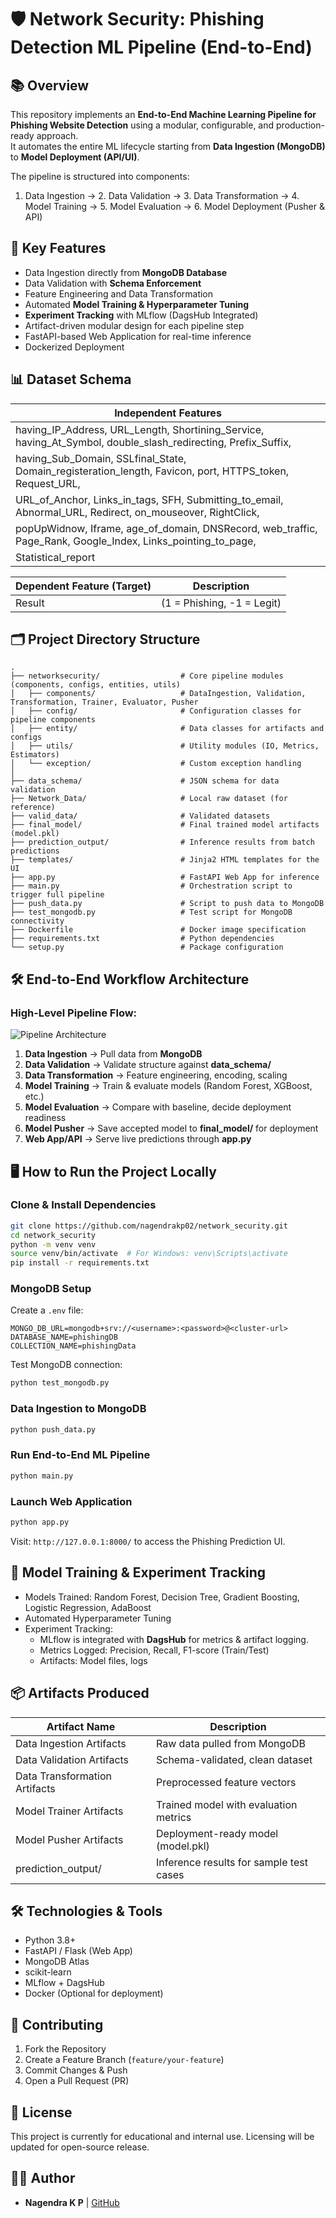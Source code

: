 
# 🛡️ Network Security: Phishing Detection ML Pipeline (End-to-End)

## 📚 Overview
This repository implements an **End-to-End Machine Learning Pipeline for Phishing Website Detection** using a modular, configurable, and production-ready approach.  
It automates the entire ML lifecycle starting from **Data Ingestion (MongoDB)** to **Model Deployment (API/UI)**.

The pipeline is structured into components:
1. Data Ingestion → 2. Data Validation → 3. Data Transformation → 4. Model Training → 5. Model Evaluation → 6. Model Deployment (Pusher & API)

## 🚀 Key Features
- Data Ingestion directly from **MongoDB Database**
- Data Validation with **Schema Enforcement**
- Feature Engineering and Data Transformation
- Automated **Model Training & Hyperparameter Tuning**
- **Experiment Tracking** with MLflow (DagsHub Integrated)
- Artifact-driven modular design for each pipeline step
- FastAPI-based Web Application for real-time inference
- Dockerized Deployment

## 📊 Dataset Schema
| Independent Features |
|----------------------|
| having_IP_Address, URL_Length, Shortining_Service, having_At_Symbol, double_slash_redirecting, Prefix_Suffix, |
| having_Sub_Domain, SSLfinal_State, Domain_registeration_length, Favicon, port, HTTPS_token, Request_URL, |
| URL_of_Anchor, Links_in_tags, SFH, Submitting_to_email, Abnormal_URL, Redirect, on_mouseover, RightClick, |
| popUpWidnow, Iframe, age_of_domain, DNSRecord, web_traffic, Page_Rank, Google_Index, Links_pointing_to_page, |
| Statistical_report |

| Dependent Feature (Target) | Description |
|----------------------------|-------------|
| Result                     | (1 = Phishing, -1 = Legit) |

## 🗂️ Project Directory Structure
```
.
├── networksecurity/                  # Core pipeline modules (components, configs, entities, utils)
│   ├── components/                   # DataIngestion, Validation, Transformation, Trainer, Evaluator, Pusher
│   ├── config/                       # Configuration classes for pipeline components
│   ├── entity/                       # Data classes for artifacts and configs
│   ├── utils/                        # Utility modules (IO, Metrics, Estimators)
│   └── exception/                    # Custom exception handling
│
├── data_schema/                      # JSON schema for data validation
├── Network_Data/                     # Local raw dataset (for reference)
├── valid_data/                       # Validated datasets
├── final_model/                      # Final trained model artifacts (model.pkl)
├── prediction_output/                # Inference results from batch predictions
├── templates/                        # Jinja2 HTML templates for the UI
├── app.py                            # FastAPI Web App for inference
├── main.py                           # Orchestration script to trigger full pipeline
├── push_data.py                      # Script to push data to MongoDB
├── test_mongodb.py                   # Test script for MongoDB connectivity
├── Dockerfile                        # Docker image specification
├── requirements.txt                  # Python dependencies
└── setup.py                          # Package configuration
```

## 🛠️ End-to-End Workflow Architecture

### High-Level Pipeline Flow:
![Pipeline Architecture](./path/to/diagram.jpg)

1. **Data Ingestion** → Pull data from **MongoDB**
2. **Data Validation** → Validate structure against **data_schema/**
3. **Data Transformation** → Feature engineering, encoding, scaling
4. **Model Training** → Train & evaluate models (Random Forest, XGBoost, etc.)
5. **Model Evaluation** → Compare with baseline, decide deployment readiness
6. **Model Pusher** → Save accepted model to **final_model/** for deployment
7. **Web App/API** → Serve live predictions through **app.py**

## 🖥️ How to Run the Project Locally

### Clone & Install Dependencies
```bash
git clone https://github.com/nagendrakp02/network_security.git
cd network_security
python -m venv venv
source venv/bin/activate  # For Windows: venv\Scripts\activate
pip install -r requirements.txt
```

### MongoDB Setup
Create a `.env` file:
```env
MONGO_DB_URL=mongodb+srv://<username>:<password>@<cluster-url>
DATABASE_NAME=phishingDB
COLLECTION_NAME=phishingData
```

Test MongoDB connection:
```bash
python test_mongodb.py
```

### Data Ingestion to MongoDB
```bash
python push_data.py
```

### Run End-to-End ML Pipeline
```bash
python main.py
```

### Launch Web Application
```bash
python app.py
```
Visit: `http://127.0.0.1:8000/` to access the Phishing Prediction UI.

## 🧠 Model Training & Experiment Tracking
- Models Trained: Random Forest, Decision Tree, Gradient Boosting, Logistic Regression, AdaBoost
- Automated Hyperparameter Tuning
- Experiment Tracking:
  - MLflow is integrated with **DagsHub** for metrics & artifact logging.
  - Metrics Logged: Precision, Recall, F1-score (Train/Test)
  - Artifacts: Model files, logs

## 📦 Artifacts Produced
| Artifact Name                  | Description                                     |
|-------------------------------|-------------------------------------------------|
| Data Ingestion Artifacts        | Raw data pulled from MongoDB                   |
| Data Validation Artifacts       | Schema-validated, clean dataset                |
| Data Transformation Artifacts   | Preprocessed feature vectors                   |
| Model Trainer Artifacts         | Trained model with evaluation metrics          |
| Model Pusher Artifacts          | Deployment-ready model (model.pkl)             |
| prediction_output/              | Inference results for sample test cases        |

## 🛠️ Technologies & Tools
- Python 3.8+
- FastAPI / Flask (Web App)
- MongoDB Atlas
- scikit-learn
- MLflow + DagsHub
- Docker (Optional for deployment)

## 🤝 Contributing
1. Fork the Repository
2. Create a Feature Branch (`feature/your-feature`)
3. Commit Changes & Push
4. Open a Pull Request (PR)

## 📄 License
This project is currently for educational and internal use. Licensing will be updated for open-source release.

## 🧑‍💻 Author
- **Nagendra K P** | [GitHub](https://github.com/nagendrakp02)
